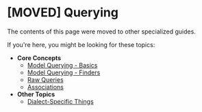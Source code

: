 # \[MOVED\] Querying

The contents of this page were moved to other specialized guides.

If you're here, you might be looking for these topics:

- **Core Concepts**
  - [Model Querying - Basics](model-querying-basics.html)
  - [Model Querying - Finders](model-querying-finders.html)
  - [Raw Queries](raw-queries.html)
  - [Associations](assocs.html)
- **Other Topics**
  - [Dialect-Specific Things](dialect-specific-things.html)
